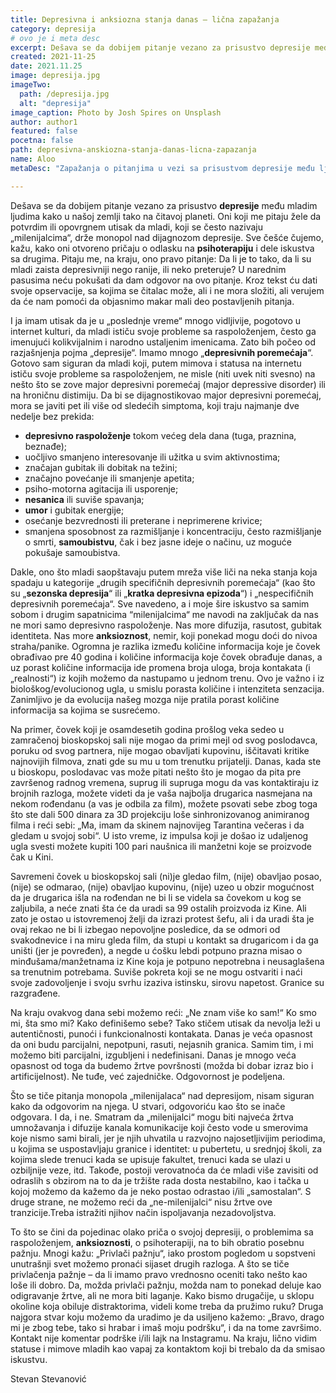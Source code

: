 ```yaml
---
title: Depresivna i anksiozna stanja danas – lična zapažanja
category: depresija
# ovo je i meta desc
excerpt: Dešava se da dobijem pitanje vezano za prisustvo depresije među mladim ljudima kako u našoj zemlji tako na čitavoj planeti. 
created: 2021-11-25
date: 2021.11.25
image: depresija.jpg
imageTwo:
  path: /depresija.jpg
  alt: "depresija"
image_caption: Photo by Josh Spires on Unsplash
author: author1
featured: false
pocetna: false
path: depresivna-anskiozna-stanja-danas-licna-zapazanja
name: Aloo
metaDesc: "Zapažanja o pitanjima u vezi sa prisustvom depresije među ljudima."

---
```


Dešava se da dobijem pitanje vezano za prisustvo **depresije** među mladim ljudima kako u našoj zemlji tako na čitavoj planeti. Oni koji me pitaju žele da potvrdim ili opovrgnem utisak da mladi, koji se često nazivaju „milenijalcima“, drže monopol nad dijagnozom depresije. Sve češće čujemo, kažu, kako oni otvoreno pričaju o odlasku na **psihoterapiju** i dele iskustva sa drugima. Pitaju me, na kraju, ono pravo pitanje: Da li je to tako, da li su mladi zaista depresivniji nego ranije, ili neko preteruje? U narednim pasusima neću pokušati da dam odgovor na ovo pitanje. Kroz tekst ću dati svoje opservacije, sa kojima se čitalac može, ali i ne mora složiti, ali verujem da će nam pomoći da objasnimo makar mali deo postavljenih pitanja.

I ja imam utisak da je u „poslednje vreme“ mnogo vidljivije, pogotovo u internet kulturi, da mladi ističu svoje probleme sa raspoloženjem, često ga imenujući kolikvijalnim i narodno ustaljenim imenicama. Zato bih počeo od razjašnjenja pojma „depresije“. Imamo mnogo „**depresivnih poremećaja**“. Gotovo sam siguran da mladi koji, putem mimova i statusa na internetu ističu svoje probleme sa raspoloženjem, ne misle (niti uvek niti svesno) na nešto što se zove major depresivni poremećaj (major depressive disorder) ili na hroničnu distimiju. Da bi se dijagnostikovao major depresivni poremećaj, mora se javiti pet ili više od sledećih simptoma, koji traju najmanje dve nedelje bez prekida: 
- **depresivno raspoloženje** tokom većeg dela dana (tuga, praznina, beznađe); 
- uočljivo smanjeno interesovanje ili užitka u svim aktivnostima; 
- značajan gubitak ili dobitak na težini; 
- značajno povećanje ili smanjenje apetita; 
- psiho-motorna agitacija ili usporenje; 
- **nesanica** ili suviše spavanja; 
- **umor** i gubitak energije; 
- osećanje bezvrednosti ili preterane i neprimerene krivice; 
- smanjena sposobnost za razmišljanje i koncentraciju, često razmišljanje o smrti, **samoubistvu**, čak i bez jasne ideje o načinu, uz moguće pokušaje samoubistva.

Dakle, ono što mladi saopštavaju putem mreža više liči na neka stanja koja spadaju u kategorije „drugih specifičnih depresivnih poremećaja“ (kao što su „**sezonska depresija**“ ili „**kratka depresivna epizoda**“) i „nespecifičnih depresivnih poremećaja“. Sve navedeno, a i moje šire iskustvo sa samim sobom i drugim sapatnicima “milenijalcima“ me navodi na zaključak da nas ne mori samo depresivno raspoloženje. Nas more difuzija, rasutost, gubitak identiteta. Nas more **anksioznost**, nemir, koji ponekad mogu doći do nivoa straha/panike. 
Ogromna je razlika između količine informacija koje je čovek obrađivao pre 40 godina i količine informacija koje čovek obrađuje danas, a uz porast količine informacija ide promena broja uloga, broja kontakata (i „realnosti“) iz kojih možemo da nastupamo u jednom trenu. Ovo je važno i iz biološkog/evolucionog ugla, u smislu porasta količine i intenziteta senzacija. Zanimljivo je da evolucija našeg mozga nije pratila porast količine informacija sa kojima se susrećemo.

Na primer, čovek koji je osamdesetih godina prošlog veka sedeo u zamračenoj bioskopskoj sali nije mogao da primi mejl od svog poslodavca, poruku od svog partnera, nije mogao obavljati kupovinu, iščitavati kritike najnovijih filmova, znati gde su mu u tom trenutku prijatelji. Danas, kada ste u bioskopu, poslodavac vas može pitati nešto što je mogao da pita pre završenog radnog vremena, suprug ili supruga mogu da vas kontaktiraju iz brojnih razloga, možete videti da je vaša najbolja drugarica nasmejana na nekom rođendanu (a vas je odbila za film), možete psovati sebe zbog toga što ste dali 500 dinara za 3D projekciju loše sinhronizovanog animiranog filma i reći sebi: „Ma, imam da skinem najnovijeg Tarantina večeras i da gledam u svojoj sobi“. U isto vreme, iz impulsa koji je došao iz udaljenog ugla svesti možete kupiti 100 pari naušnica ili manžetni koje se proizvode čak u Kini. 

Savremeni čovek u bioskopskoj sali (ni)je gledao film, (nije) obavljao posao, (nije) se odmarao, (nije) obavljao kupovinu, (nije) uzeo u obzir mogućnost da je drugarica išla na rođendan ne bi li se videla sa čovekom u kog se zaljubila, a neće znati šta će da uradi sa 99 ostalih proizvoda iz Kine. Ali zato je ostao u istovremenoj želji da izrazi protest šefu, ali i da uradi šta je ovaj rekao ne bi li izbegao nepovoljne posledice, da se odmori od svakodnevice i na miru gleda film, da stupi u kontakt sa drugaricom i da ga uništi (jer je povređen), a negde u ćošku lebdi potpuno prazna misao o minđušama/manžetnama iz Kine koja je potpuno nepotrebna i neusaglašena sa trenutnim potrebama. Suviše pokreta koji se ne mogu ostvariti i naći svoje zadovoljenje i svoju svrhu izaziva istinsku, sirovu napetost. Granice su razgrađene.

Na kraju ovakvog dana sebi možemo reći: „Ne znam više ko sam!“ Ko smo mi, šta smo mi? Kako definišemo sebe? Tako stičem utisak da nevolja leži u autentičnosti, punoći i funkcionalnosti kontakata. Danas je veća opasnost da oni budu parcijalni, nepotpuni, rasuti, nejasnih granica. Samim tim, i mi možemo biti parcijalni, izgubljeni i nedefinisani. Danas je mnogo veća opasnost od toga da budemo žrtve površnosti (možda bi dobar izraz bio i artificijelnost). Ne tuđe, već zajedničke. Odgovornost je podeljena.

Što se tiče pitanja monopola „milenijalaca“ nad depresijom, nisam siguran kako da odgovorim na njega. U stvari, odgovoriću kao što se inače odgovara. I da, i ne. Smatram da „milenijalci“ mogu biti najveća žrtva umnožavanja i difuzije kanala komunikacije koji često vode u smerovima koje nismo sami birali, jer je njih uhvatila u razvojno najosetljivijim periodima, u kojima se uspostavljaju granice i identitet: u pubertetu, u srednjoj školi, za kojima slede trenuci kada se upisuje fakultet, trenuci kada se ulazi u ozbiljnije veze, itd. Takođe, postoji verovatnoća da će mladi više zavisiti od odraslih s obzirom na to da je tržište rada dosta nestabilno, kao i tačka u kojoj možemo da kažemo da je neko postao odrastao i/ili „samostalan“. S druge strane, ne možemo reći da „ne-milenijalci“ nisu žrtve ove tranzicije.Treba istražiti njihov način ispoljavanja nezadovoljstva.

To što se čini da pojedinac olako priča o svojoj depresiji, o problemima sa raspoloženjem, **anksioznosti**, o psihoterapiji, na to bih obratio posebnu pažnju. Mnogi kažu: „Privlači pažnju“, iako prostom pogledom u sopstveni unutrašnji svet možemo pronaći sijaset drugih razloga. A što se tiče privlačenja pažnje – da li imamo pravo vrednosno oceniti tako nešto kao loše ili dobro. Da, možda privlači pažnju, možda nam to ponekad deluje kao odigravanje žrtve, ali ne mora biti laganje. Kako bismo drugačije, u sklopu okoline koja obiluje distraktorima, videli kome treba da pružimo ruku? Druga najgora stvar koju možemo da uradimo je da usiljeno kažemo: „Bravo, drago mi je zbog tebe, tako si hrabar i imaš moju podršku“, i da na tome završimo. Kontakt nije komentar podrške i/ili lajk na Instagramu. Na kraju, lično vidim statuse i mimove mladih kao vapaj za kontaktom koji bi trebalo da da smisao iskustvu.


Stevan Stevanović
